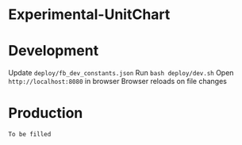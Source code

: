 # Experimental-UnitChart

# Development
Update `deploy/fb_dev_constants.json`
Run `bash deploy/dev.sh`
Open `http://localhost:8080` in browser
Browser reloads on file changes

# Production
`To be filled`
